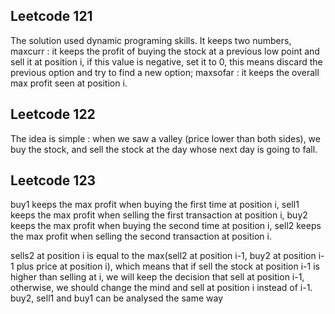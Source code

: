 ## Leetcode 121
The solution used dynamic programing skills. It keeps two numbers, maxcurr : it keeps the profit of buying the stock at a previous low
point and sell it at position i, if this value is negative, set it to 0, this means discard the previous option and try to find a new
option; maxsofar : it keeps the overall max profit seen at position i.


## Leetcode 122
The idea is simple : when we saw a valley (price lower than both sides), we buy the stock, and sell the stock at the day whose
next day is going to fall.


## Leetcode 123
buy1 keeps the max profit when buying the first time at position i,
sell1 keeps the max profit when selling the first transaction at position i,
buy2 keeps the max profit when buying the second time at position i,
sell2 keeps the max profit when selling the second transaction at position i.

sells2 at position i is equal to the max(sell2 at position i-1, buy2 at position i-1 plus price at position i), which means that if sell
the stock at position i-1 is higher than selling at i, we will keep the decision that sell at position i-1, otherwise, we should change
the mind and sell at position i instead of i-1.
buy2, sell1 and buy1 can be analysed the same way
